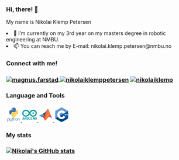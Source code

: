 ### Hi, there! 👋

My name is Nikolai Klemp Petersen

<li> 🏫 I’m currently on my 3rd year on my masters degree in robotic engineering at NMBU.
<li> 📫 You can reach me by E-mail: nikolai.klemp.petersen@nmbu.no

<h3> Connect with me! <h3/>
 <a href="https://www.facebook.com/nikolai.klemppetersen" rel="nofollow"> <img <img align="center" src="https://raw.githubusercontent.com/rahuldkjain/github-profile-readme-generator/master/src/images/icons/Social/facebook.svg" alt="magnus.farstad" height="30" width="40" style="max-width: 100%;">
   <a href="https://www.linkedin.com/in/nikolai-klemp-petersen-32384816a/" rel="nofollow"><img align="center" src="https://raw.githubusercontent.com/rahuldkjain/github-profile-readme-generator/master/src/images/icons/Social/linked-in-alt.svg" alt="nikolaiklemppetersen" height="30" width="40" style="max-width: 100%;"></a>
  <a href="https://www.instagram.com/nikolaiklemp" rel="nofollow"><img align="center" src="https://raw.githubusercontent.com/rahuldkjain/github-profile-readme-generator/master/src/images/icons/Social/instagram.svg" alt="nikolaiklemp" height="30" width="40" style="max-width: 100%;"></a>
  
  
<h3> Language and Tools <h3/>
<p align="left" dir="auto">
  <a href="https://www.python.org" rel="nofollow"> <img src="https://raw.githubusercontent.com/devicons/devicon/master/icons/python/python-original-wordmark.svg" alt="mysql" width="40" height="40" style="max-width: 100%;"> </a>
   <a href="https://www.arduino.cc/" rel="nofollow"> <img src="https://raw.githubusercontent.com/devicons/devicon/master/icons/arduino/arduino-original-wordmark.svg" alt="arduino" width="40" height="40" style="max-width: 100%;"> </a>
  <a href="https://se.mathworks.com/products/matlab.html" rel="nofollow"> <img src="https://raw.githubusercontent.com/devicons/devicon/master/icons/matlab/matlab-original.svg" alt="matlab" width="40" height="40" style="max-width: 100%;"> </a><a href="https://www.w3schools.com/cpp/" rel="nofollow"> <img src="https://raw.githubusercontent.com/devicons/devicon/master/icons/cplusplus/cplusplus-original.svg" alt="cplusplus" width="40" height="40" style="max-width: 100%;"> </a>
 
<h3> My stats <h3/>
 
[![Nikolai's GitHub stats](https://github-readme-stats.vercel.app/api?username=anuraghazra)](https://github.com/anuraghazra/github-readme-stats)
